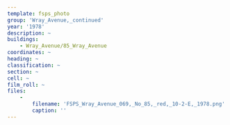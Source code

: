 ```yaml
---
template: fsps_photo
group: 'Wray_Avenue,_continued'
year: '1978'
description: ~
buildings:
    - Wray_Avenue/85_Wray_Avenue
coordinates: ~
heading: ~
classification: ~
section: ~
cell: ~
film_roll: ~
files:
    -
        filename: 'FSPS_Wray_Avenue_069,_No_85,_red,_10-2-E,_1978.png'
        caption: ''
---
```

